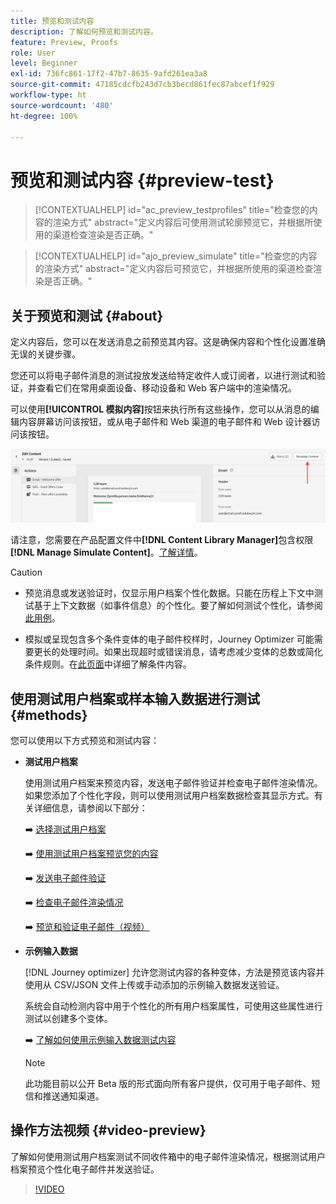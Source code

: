 ```yaml
---
title: 预览和测试内容
description: 了解如何预览和测试内容。
feature: Preview, Proofs
role: User
level: Beginner
exl-id: 736fc861-17f2-47b7-8635-9afd261ea3a8
source-git-commit: 47185cdcfb243d7cb3becd861fec87abcef1f929
workflow-type: ht
source-wordcount: '480'
ht-degree: 100%

---
```


# 预览和测试内容 {#preview-test}

>[!CONTEXTUALHELP]
>id="ac_preview_testprofiles"
>title="检查您的内容的渲染方式"
>abstract="定义内容后可使用测试轮廓预览它，并根据所使用的渠道检查渲染是否正确。"

>[!CONTEXTUALHELP]
>id="ajo_preview_simulate"
>title="检查您的内容的渲染方式"
>abstract="定义内容后可预览它，并根据所使用的渠道检查渲染是否正确。"

## 关于预览和测试 {#about}

定义内容后，您可以在发送消息之前预览其内容。这是确保内容和个性化设置准确无误的关键步骤。

您还可以将电子邮件消息的测试投放发送给特定收件人或订阅者，以进行测试和验证，并查看它们在常用桌面设备、移动设备和 Web 客户端中的渲染情况。

可以使用&#x200B;**[!UICONTROL 模拟内容]**&#x200B;按钮来执行所有这些操作，您可以从消息的编辑内容屏幕访问该按钮，或从电子邮件和 Web 渠道的电子邮件和 Web 设计器访问该按钮。

![](../email/assets/email-preview-button.png)

请注意，您需要在产品配置文件中&#x200B;**[!DNL Content Library Manager]**&#x200B;包含权限&#x200B;**[!DNL Manage Simulate Content]**。[了解详情](../administration/ootb-product-profiles.md#content-library-manager)。


>[!CAUTION]
>
>* 预览消息或发送验证时，仅显示用户档案个性化数据。只能在历程上下文中测试基于上下文数据（如事件信息）的个性化。要了解如何测试个性化，请参阅[此用例](../personalization/personalization-use-case.md)。
>
>* 模拟或呈现包含多个条件变体的电子邮件校样时，Journey Optimizer 可能需要更长的处理时间。如果出现超时或错误消息，请考虑减少变体的总数或简化条件规则。在[此页面](../personalization/dynamic-content.md)中详细了解条件内容。


## 使用测试用户档案或样本输入数据进行测试 {#methods}

您可以使用以下方式预览和测试内容：

* **测试用户档案**

  使用测试用户档案来预览内容，发送电子邮件验证并检查电子邮件渲染情况。如果您添加了个性化字段，则可以使用测试用户档案数据检查其显示方式。有关详细信息，请参阅以下部分：

  ➡️ [选择测试用户档案](test-profiles.md)

  ➡️ [使用测试用户档案预览您的内容](preview.md)

  ➡️ [发送电子邮件验证](proofs.md)

  ➡️ [检查电子邮件渲染情况](rendering.md)

  ➡️ [预览和验证电子邮件（视频）](#video-preview)

* **示例输入数据**

  [!DNL Journey optimizer] 允许您测试内容的各种变体，方法是预览该内容并使用从 CSV/JSON 文件上传或手动添加的示例输入数据发送验证。

  系统会自动检测内容中用于个性化的所有用户档案属性，可使用这些属性进行测试以创建多个变体。

  ➡️ [了解如何使用示例输入数据测试内容](../test-approve/simulate-sample-input.md)

  >[!NOTE]
  >
  >此功能目前以公开 Beta 版的形式面向所有客户提供，仅可用于电子邮件、短信和推送通知渠道。

## 操作方法视频 {#video-preview}

了解如何使用测试用户档案测试不同收件箱中的电子邮件渲染情况，根据测试用户档案预览个性化电子邮件并发送验证。

>[!VIDEO](https://video.tv.adobe.com/v/3430336?quality=12&captions=chi_hans)
